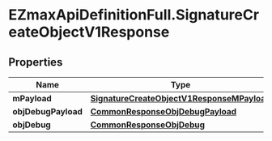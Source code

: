 # EZmaxApiDefinitionFull.SignatureCreateObjectV1Response

## Properties

Name | Type | Description | Notes
------------ | ------------- | ------------- | -------------
**mPayload** | [**SignatureCreateObjectV1ResponseMPayload**](SignatureCreateObjectV1ResponseMPayload.md) |  | 
**objDebugPayload** | [**CommonResponseObjDebugPayload**](CommonResponseObjDebugPayload.md) |  | [optional] 
**objDebug** | [**CommonResponseObjDebug**](CommonResponseObjDebug.md) |  | [optional] 


